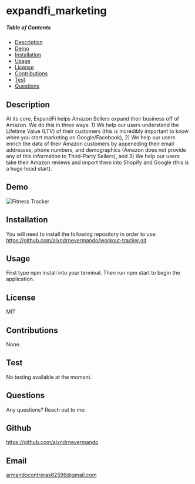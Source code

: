 # expandfi_marketing
  
  ##### Table of Contents  
  * [Description](#description)
  * [Demo](#demo)
  * [Installation](#installation)
  * [Usage](#usage)  
  * [License](#license)  
  * [Contributions](#contributor)  
  * [Test](#github)  
  * [Questions](#questions)  


  ## Description
  At its core, ExpandFi helps Amazon Sellers expand their business off of Amazon. We do this in three ways: 1) We help our users understand the Lifetime Value (LTV) of their customers (this is incredibly important to know when you start marketing on Google/Facebook), 2) We help our users enrich the data of their Amazon customers by appeneding their email addresses, phone numbers, and demographics (Amazon does not provide any of this information to Third-Party Sellers), and 3) We help our users take their Amazon reviews and import them into Shopify and Google (this is a huge head start).
 
 ## Demo
 
 ![Fitness Tracker](https://user-images.githubusercontent.com/71421032/108661560-f0d41980-7480-11eb-8db7-db51f2b6dd0c.gif)

  ## Installation
  You will need to install the following repository in order to use: https://github.com/alxndrnevermando/workout-tracker.git

  ## Usage
  First type npm install  into your terminal. Then run npm start to begin the application.

  ## License
  MIT

  ## Contributions
  None.

  ## Test
  No testing available at the moment.

  ## Questions
  Any questions? Reach out to me:
  ## Github
  https://github.com/alxndrnevermando
  ## Email
  armandocontreras62596@gmail.com

